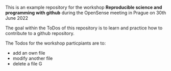 This is an example repository for the workshop **Reproducible science and programming with github** during the OpenSense meeting in Prague on 30th June 2022   
  
The goal within the ToDos of this repository is to learn and practice how to contribute to a github repository.  
  

The Todos for the workshop particpiants are to: 
* add an own file
* modify another file
* delete a file G